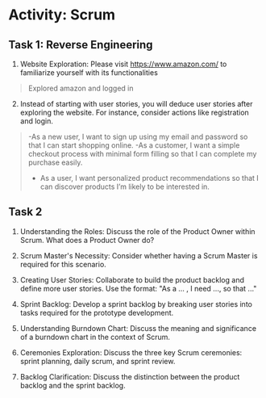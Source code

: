 # Activity: Scrum

## Task 1: Reverse Engineering
1. Website Exploration: Please visit https://www.amazon.com/ to familiarize yourself with its functionalities

>Explored amazon and logged in 
 
2. Instead of starting with user stories, you will deduce user stories after exploring the website. For instance, consider actions like registration and login.

> -As a new user, I want to sign up using my email and password so that I can start shopping online.
> -As a customer, I want a simple checkout process with minimal form filling so that I can complete my purchase easily.
> - As a user, I want personalized product recommendations so that I can discover products I’m likely to be interested in.

## Task 2
1. Understanding the Roles: Discuss the role of the Product Owner within Scrum. What does a Product Owner do?
>

2. Scrum Master's Necessity: Consider whether having a Scrum Master is required for this scenario.

3. Creating User Stories: Collaborate to build the product backlog and define more user stories. Use the format: "As a ... , I need ..., so that ..."

4. Sprint Backlog: Develop a sprint backlog by breaking user stories into tasks required for the prototype development.

5. Understanding Burndown Chart: Discuss the meaning and significance of a burndown chart in the context of Scrum.

6. Ceremonies Exploration: Discuss the three key Scrum ceremonies: sprint planning, daily scrum, and sprint review.

7. Backlog Clarification: Discuss the distinction between the product backlog and the sprint backlog.
